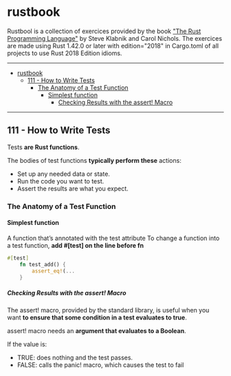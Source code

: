 # rustbook
Rustbool is a collection of exercices provided by the book ["The Rust Programming Language"](https://doc.rust-lang.org/book/title-page.html) by Steve Klabnik and Carol Nichols.
The exercices are made using Rust 1.42.0 or later with edition="2018" in Cargo.toml of all projects to use Rust 2018 Edition idioms. 

----
- [rustbook](#rustbook)
  - [111 - How to Write Tests](#111---how-to-write-tests)
    - [The Anatomy of a Test Function](#the-anatomy-of-a-test-function)
      - [Simplest function](#simplest-function)
        - [Checking Results with the assert! Macro](#checking-results-with-the-assert-macro)
----

## 111 - How to Write Tests

Tests **are Rust functions**.

The bodies of test functions **typically perform these** actions:
  - Set up any needed data or state.
  - Run the code you want to test.
  - Assert the results are what you expect.

### The Anatomy of a Test Function

#### Simplest function

A function that’s annotated with the test attribute
To change a function into a test function, **add #[test] on the line before fn**

```rust
#[test]
    fn test_add() {
        assert_eq!(...
    }
```
##### Checking Results with the assert! Macro

The assert! macro, provided by the standard library, is useful when you want **to ensure that some condition in a test evaluates to true**.

assert! macro needs an **argument that evaluates to a Boolean**. 

If the value is:
 - TRUE:   does nothing and the test passes.
 - FALSE: calls the panic! macro, which causes the test to fail








